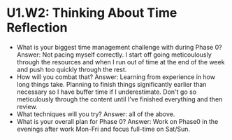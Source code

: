 # U1.W2: Thinking About Time Reflection

* What is your biggest time management challenge with during Phase 0? 
	Answer: Not pacing myself correctly. I start off going meticoulously through the resources and when I run out of time at the end of the week and push too quickly through the rest.
* How will you combat that? 
	Answer: Learning from experience in how long things take. Planning to finish things significantly earlier than necessary so I have buffer time if I underestimate. Don't go so meticulously through the content until I've finished everything and then review.
* What techniques will you try?
	Answer: all of the above.
* What is your overall plan for Phase 0?
	Answer: Work on Phase0 in the evenings after work Mon-Fri and focus full-time on Sat/Sun.